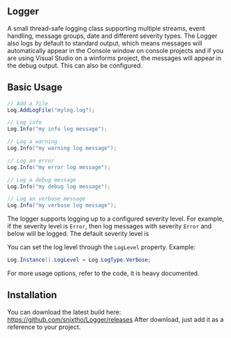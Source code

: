 ## Logger

A small thread-safe logging class supporting multiple streams, event handling, message groups, date and different severity types. The Logger also logs by default to standard output, which means messages will automatically appear in the Console window on console projects and if you are using Visual Studio on a winforms project, the messages will appear in the debug output. This can also be configured.

## Basic Usage
```csharp
// Add a file
Log.AddLogFile("mylog.log");

// Log info
Log.Info("my info log message");

// Log a warning
Log.Info("my warning log message");

// Log an error
Log.Info("my error log message");

// Log a debug message
Log.Info("my debug log message");

// Log an verbose message
Log.Info("my verbose log message");
```

The logger supports logging up to a configured severity level. For example, if the severity level is `Error`, then log messages with severity `Error` and below will be logged. The default severity level is

You can set the log level through the `LogLevel` property. Example:
```csharp
Log.Instance().LogLevel = Log.LogType.Verbose;
```

For more usage options, refer to the code, it is heavy documented.

## Installation
You can download the latest build here: https://github.com/snixtho/Logger/releases
After download, just add it as a reference to your project.
